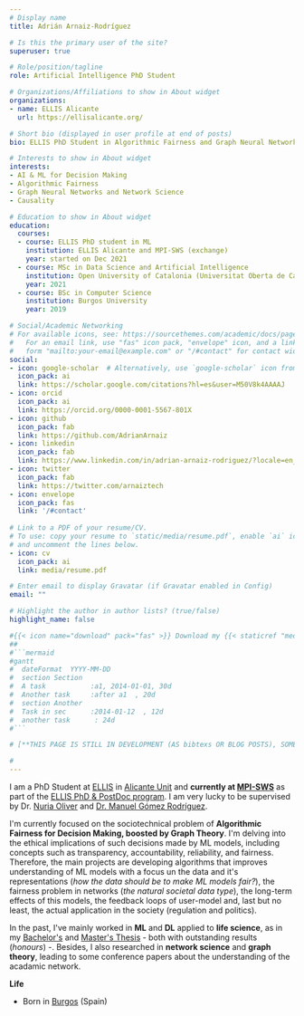```yaml
---
# Display name
title: Adrián Arnaiz-Rodríguez

# Is this the primary user of the site?
superuser: true

# Role/position/tagline
role: Artificial Intelligence PhD Student

# Organizations/Affiliations to show in About widget
organizations:
- name: ELLIS Alicante
  url: https://ellisalicante.org/

# Short bio (displayed in user profile at end of posts)
bio: ELLIS PhD Student in Algorithmic Fairness and Graph Neural Networks at ELLIS Alicante.

# Interests to show in About widget
interests:
- AI & ML for Decision Making
- Algorithmic Fairness
- Graph Neural Networks and Network Science
- Causality

# Education to show in About widget
education:
  courses:
  - course: ELLIS PhD student in ML
    institution: ELLIS Alicante and MPI-SWS (exchange)
    year: started on Dec 2021
  - course: MSc in Data Science and Artificial Intelligence
    institution: Open University of Catalonia (Universitat Oberta de Catalunya)
    year: 2021
  - course: BSc in Computer Science
    institution: Burgos University
    year: 2019

# Social/Academic Networking
# For available icons, see: https://sourcethemes.com/academic/docs/page-builder/#icons
#   For an email link, use "fas" icon pack, "envelope" icon, and a link in the
#   form "mailto:your-email@example.com" or "/#contact" for contact widget.
social:
- icon: google-scholar  # Alternatively, use `google-scholar` icon from `ai` icon pack
  icon_pack: ai
  link: https://scholar.google.com/citations?hl=es&user=M50V8k4AAAAJ
- icon: orcid 
  icon_pack: ai
  link: https://orcid.org/0000-0001-5567-801X
- icon: github
  icon_pack: fab
  link: https://github.com/AdrianArnaiz
- icon: linkedin
  icon_pack: fab
  link: https://www.linkedin.com/in/adrian-arnaiz-rodriguez/?locale=en_US
- icon: twitter
  icon_pack: fab
  link: https://twitter.com/arnaiztech
- icon: envelope
  icon_pack: fas
  link: '/#contact'
  
# Link to a PDF of your resume/CV.
# To use: copy your resume to `static/media/resume.pdf`, enable `ai` icons in `params.toml`, 
# and uncomment the lines below.
- icon: cv
  icon_pack: ai
  link: media/resume.pdf

# Enter email to display Gravatar (if Gravatar enabled in Config)
email: ""

# Highlight the author in author lists? (true/false)
highlight_name: false

#{{< icon name="download" pack="fas" >}} Download my {{< staticref "media/demo_resume.pdf" "newtab" >}}resumé{{< /staticref >}}.
##
#```mermaid
#gantt
#  dateFormat  YYYY-MM-DD
#  section Section
#  A task           :a1, 2014-01-01, 30d
#  Another task     :after a1  , 20d
#  section Another
#  Task in sec      :2014-01-12  , 12d
#  another task      : 24d
#```

# [**THIS PAGE IS STILL IN DEVELOPMENT (AS bibtexs OR BLOG POSTS), SOME INFORMATION IS THE DEFAULT GIVEN BY WOWCHEMY. It is at 90% but # SOON EVERYTHING IS GOING TO BE READY FOR ALL OF YOU**]

#
---
```


I am a PhD Student at [ELLIS](https://ellis.eu) in [Alicante Unit](https://ellisalicante.org/) and **currently at [MPI-SWS](https://www.mpi-sws.org/)** as part of the [ELLIS PhD & PostDoc program](https://ellis.eu/phd-postdoc). I am very lucky to be supervised by Dr. [Nuria Oliver](https://es.wikipedia.org/wiki/Nuria_Oliver) and [Dr. Manuel Gómez Rodríguez](https://people.mpi-sws.org/~manuelgr/).

I'm currently focused on the sociotechnical problem of **Algorithmic Fairness for Decision Making, boosted by Graph Theory**. I'm delving into the ethical implications of such decisions made by ML models, including concepts such as transparency, accountability, reliability, and fairness. Therefore, the main projects are developing algorithms that improves understanding of ML models with a focus un the data and it's representations (*how the data should be to make ML models fair?*), the fairness problem in networks (*the natural societal data type*), the long-term effects of this models, the feedback loops of user-model and, last but no least, the actual application in the society (regulation and politics).

In the past, I've mainly worked in **ML** and **DL** applied to **life science**, as in my [Bachelor's](https://github.com/AdrianArnaiz/TFG-Neurodegenerative-Disease-Detection) and [Master's Thesis](https://github.com/AdrianArnaiz/Brain-MRI-Autoencoder) - both with outstanding results (*honours*) -. Besides, I also researched in **network science** and **graph theory**, leading to some conference papers about the understanding of the acadamic network. 

**Life**
*  Born in [Burgos](https://es.wikipedia.org/wiki/Burgos) (Spain)

